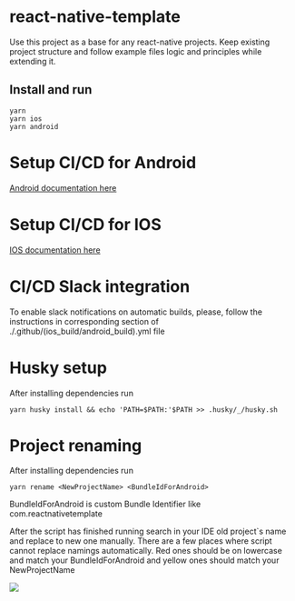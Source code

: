 # react-native-template
Use this project as a base for any react-native projects. Keep existing project structure and follow example files logic and principles while extending it. 

## Install and run
```
yarn
yarn ios
yarn android
```
# Setup CI/CD for Android
[Android documentation here](https://github.com/remdev-studio/react-native-template/blob/main/docs/readme/android.md)

# Setup CI/CD for IOS
[IOS documentation here](https://github.com/remdev-studio/react-native-template/blob/main/docs/readme/ios.md)

# CI/CD Slack integration
To enable slack notifications on automatic builds, please, follow the instructions in corresponding section of ./.github/(ios_build/android_build).yml file

# Husky setup

After installing dependencies run 
```
yarn husky install && echo 'PATH=$PATH:'$PATH >> .husky/_/husky.sh
```
# Project renaming

After installing dependencies run 
```
yarn rename <NewProjectName> <BundleIdForAndroid>
```
BundleIdForAndroid is custom Bundle Identifier like com.reactnativetemplate

After the script has finished running search in your IDE old project`s name and replace to new one manually. There are a few places where script cannot replace namings automatically. Red ones should be on lowercase and match your BundleIdForAndroid and yellow ones should match your NewProjectName

![](https://github.com/remdev-studio/react-native-template/blob/main/docs/images/rename.png?raw=true)